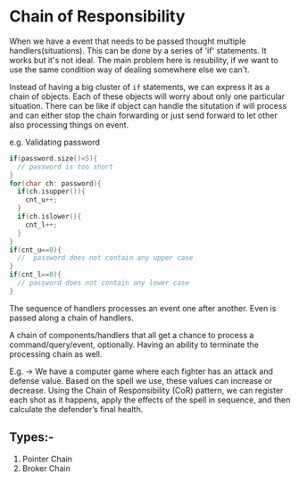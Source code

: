 # Chain of Responsibility

When we have a event that needs to be passed thought multiple handlers(situations). This can be done by a series of 'if' statements. It works but it's not ideal. The main problem here is resubility, if we want to use the same condition way of dealing somewhere else we can't.

Instead of having a big cluster of ```if``` statements, we can express it as a chain of objects. Each of these objects will worry about only one particular situation. There can be like if object can handle the situtation if will process and can either stop the chain forwarding or just send forward to let other also processing things on event.

e.g. Validating password
```cpp
if(password.size()<5){
  // password is too short
}
for(char ch: password){
  if(ch.isupper()){
    cnt_u++;
  }
  if(ch.islower(){
    cnt_l++;
  }
}
if(cnt_u==0){
  //  password does not contain any upper case
}
if(cnt_l==0){
  // password does not contain any lower case
}
```
The sequence of handlers processes an event one after another. Even is passed along a chain of handlers.

A chain of components/handlers that all get a chance to process a command/query/event, optionally. Having an ability to terminate the processing chain as well.

E.g. -> We have a computer game where each fighter has an attack and defense value. Based on the spell we use, these values can increase or decrease. Using the Chain of Responsibility (CoR) pattern, we can register each shot as it happens, apply the effects of the spell in sequence, and then calculate the defender’s final health.

## Types:-
1. Pointer Chain
2. Broker Chain
